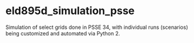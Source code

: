 # eld895d_simulation_psse
 Simulation of select grids done in PSSE 34, with individual runs (scenarios) being customized and automated via Python 2.
